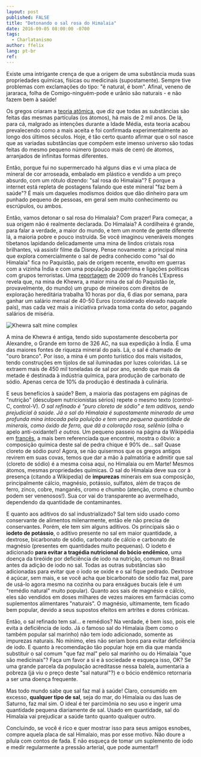```yaml
---
layout: post
published: FALSE
title: "Detonando o sal rosa do Himalaia"
date: 2016-09-05 08:00:00 -0700
tags:
  - Charlatanismo
author: ffelix
lang: pt-br
ref:
---
```


Existe uma intrigante crença de que a origem de uma substância muda suas propriedades químicas, físicas ou medicinais (supostamente). Sempre tive problemas com exclamações do tipo: "é natural, é bom". Afinal, veneno de jararaca, folha de Comigo-ninguém-pode e urânio são naturais - e não fazem bem à saúde!
<!--more-->

Os gregos criaram a [teoria atômica](https://en.wikipedia.org/wiki/Atomic_theory), que diz que todas as substâncias são feitas das mesmas partículas (os átomos), há mais de 2 mil anos. De lá, para cá, malgrado as intenções durante a Idade Média, esta teoria acabou prevalecendo como a mais aceita e foi confirmada experimentalmente ao longo dos últimos séculos. Hoje, é tão certo quanto afirmar que o sol nasce que as variadas substâncias que compõem este imenso universo são todas feitas do mesmo pequeno número (pouco mais de cem) de átomos, arranjados de infinitas formas diferentes.

Então, porque fui no supermercado há alguns dias e vi uma placa de mineral de cor arroseada, embalado em plástico e vendido a um preço absurdo, com um rótulo dizendo: "sal rosa do Himalaia"? E porque a internet está repleta de postagens falando que este mineral "faz bem à saúde"? É mais um daqueles modismos doidos que dão dinheiro para um punhado pequeno de pessoas, em geral sem muito conhecimento ou escrúpulos, ou ambos.

Então, vamos detonar o sal rosa do Himalaia? Com prazer! Para começar, a sua origem não é realmente declarada. Do Himalaia? A cordilheira é grande, para falar a verdade, a maior do mundo, e tem um monte de gente diferente lá, a maioria pobre e pouco instruída. Se você imaginou veneráveis monges tibetanos lapidando delicadamente uma mina de lindos cristais rosa brilhantes, vá assistir filme da Disney. Pense novamente: a principal mina que explora comercialmente o sal de pedra conhecido como "sal do Himalaia" fica no Paquistão, país de origem recente, envolto em guerras com a vizinha Índia e com uma população paupérrima e ligações políticas com grupos terroristas. Uma [reportagem](https://archive.wikiwix.com/cache/?url=http%3A%2F%2Flexpansion.lexpress.fr%2Feconomie%2Fa-khewra-travailler-a-la-mine-de-sel-reste-un-privilege_208129.html) de 2009 do francês L'Express revela que, na mina de Khewra, a maior mina de sal do Paquistão (e, provavelmente, do mundo) um grupo de mineiros com direitos de exploração hereditária trabalha 10 horas por dia, 6 dias por semana, para ganhar um salário mensal de 40-50 Euros (considerado elevado naquele país), mas cada vez mais a iniciativa privada toma conta do setor, pagando salários de miséria.

![Khewra salt mine complex](https://upload.wikimedia.org/wikipedia/commons/thumb/1/11/SaltMosque.JPG/639px-SaltMosque.JPG)

A mina de Khewra é antiga, tendo sido supostamente descoberta por Alexandre, o Grande em torno de 326 AC, na sua expedição à Índia. É uma das maiores fontes de riqueza mineral do país. Lá, o sal é chamado de "ouro branco". Por isso, a mina é um ponto turístico dos mais visitados, tendo construções em tijolos de sal iluminadas por luzes coloridas. Lá se extraem mais de 450 mil toneladas de sal por ano, sendo que mais da metade é destinada à indústria química, para produção de carbonato de sódio. Apenas cerca de 10% da produção é destinada à culinária.

E seus benefícios à saúde? Bem, a maioria das postagens em páginas de "nutrição" (desculpem nutricionistas sérios) repete o mesmo texto (control-C, control-V). _O sal refinado é "puro cloreto de sódio" e tem aditivos, sendo prejudicial à saúde. Já o sal do Himalaia é supostamente minerado de uma profunda mina intocada pela poluição e tem uma pequena quantidade de minerais, como óxido de ferro, que dá a coloração rosa, selênio_ (olha o apelo anti-oxidante!) _e outros._ Um pequeno passeio na página da Wikipédia em [francês](https://fr.wikipedia.org/wiki/Mine_de_sel_de_Khewra), a mais bem referenciada que encontrei, mostra o óbvio: a composição química deste sal de pedra chique é 90% de... sal! Quase cloreto de sódio puro! Agora, se não quisermos que os gregos antigos revirem em suas covas, temos que dar a mão à palmatória e admitir que sal (cloreto de sódio) é a mesma coisa aqui, no Himalaia ou em Marte! Mesmos átomos, mesmas propriedades químicas. O sal do Himalaia deve sua cor à presença (citando a Wikipedia) de **impurezas** minerais em sua composição, principalmente cálcio, magnésio, potássio, sulfatos, além de traços de ferro, zinco, cobre, manganês, cromo e chumbo (atenção, cromo e chumbo podem ser venenosos!). Sua cor vai do transparente ao avermelhado, dependendo da quantidade de contaminantes.

E quanto aos aditivos do sal industrializado? Sal tem sido usado como conservante de alimentos milenarmente, então ele não precisa de conservantes. Porém, ele tem sim alguns aditivos. Os principais são o **iodeto de potássio**, o aditivo presente no sal em maior quantidade, a dextrose, bicarbonato de sódio, carbonato de cálcio e carbonato de magnésio (presentes em quantidades muito pequenas). O iodeto é adicionado **para evitar a tragédia nutricional do bócio endêmico**, uma doença da tireóide por deficiência de iodo na nutrição, comum no Brasil antes da adição de iodo no sal. Todas as outras substâncias são adicionadas para evitar que o iodo se oxide e o sal fique pedrado. Dextrose é açúcar, sem mais, e se você acha que bicarbonato de sódio faz mal, pare de usá-lo agora mesmo na cozinha ou para enxágues bucais (ele é um "remédio natural" muito popular). Quanto aos sais de magnésio e cálcio, eles são vendidos em doses milhares de vezes maiores em farmácias como suplementos alimentares "naturais". O magnésio, ultimamente, tem ficado bem popular, devido a seus supostos efeitos em artrites e dores crônicas.

Então, o sal refinado tem sal... e remédios? Na verdade, é bem isso, pois ele evita a deficiência de iodo. Já o famoso sal do Himalaia (bem como o também popular sal marinho) não tem iodo adicionado, somente as impurezas naturais. No mínimo, eles não seriam bons para evitar deficiência de iodo. E quanto à recomendação tão popular hoje em dia que manda substituir o sal comum "que faz mal" pelo sal marinho ou do Himalaia "que são medicinais"? Faça um favor a si e à sociedade e esqueça isso, OK? Se uma grande parcela da população acreditasse nessa balela, aumentaria a pobreza (já viu o preço deste "sal natural"?) e o bócio endêmico retornaria a ser uma doença frequente.

Mas todo mundo sabe que sal faz mal à saúde! Claro, consumido em excesso, **qualquer tipo de sal**, seja do mar, do Himalaia ou das luas de Saturno, faz mal sim. O ideal é ter parcimônia no seu uso e ingerir uma quantidade pequena diariamente de sal. Usado em quantidade, sal do Himalaia vai prejudicar a saúde tanto quanto qualquer outro.

Concluindo, se você é rico e quer mostrar isso para seus amigos esnobes, compre aquela placa de sal Himalaio, mas por esse motivo. Não doure a pílula com contos de fada. E não esqueça de tomar um suplemento de iodo e medir regularmente a pressão arterial, que pode aumentar!!
